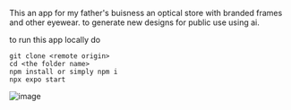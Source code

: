 This an app for my father's buisness an optical store with branded frames and other eyewear.
to generate new designs for public use using ai.


to run this app locally do
```
git clone <remote origin>
cd <the folder name>
npm install or simply npm i
npx expo start
```
![image](https://github.com/kartiksaxena532/RNStarter-with-Tailwind/assets/92146206/a8b078a9-2666-4f74-b531-e25fbe44293b)
